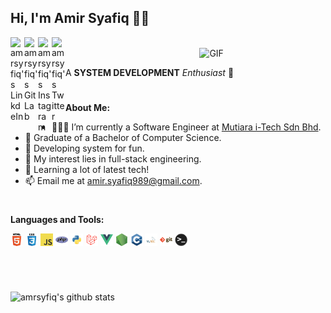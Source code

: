 ## Hi, I'm Amir Syafiq 🙋‍♂

<a href="https://www.linkedin.com/in/amrsyfiq/">
  <img align="left" alt="amrsyfiq's LinkdeIn" width="22px" src="https://cdn.jsdelivr.net/npm/simple-icons@v3/icons/linkedin.svg" />
</a>
<a href="https://gitlab.com/amrsyfiq">
  <img align="left" alt="amrsyfiq's GitLab" width="22px" src="https://cdn.jsdelivr.net/npm/simple-icons@v3/icons/gitlab.svg" />
</a>
<a href="https://www.instagram.com/amrsyfiq/">
  <img align="left" alt="amrsyfiq's Instagram" width="22px" src="https://cdn.jsdelivr.net/npm/simple-icons@v3/icons/instagram.svg" />
</a>
<a href="https://twitter.com/amrsyfiq/">
  <img align="left" alt="amrsyfiq's Twitter" width="22px" src="https://cdn.jsdelivr.net/npm/simple-icons@v3/icons/twitter.svg" />
</a>

<br>

<img align="right" width="40%" alt="GIF" src="https://i.pinimg.com/originals/e4/26/70/e426702edf874b181aced1e2fa5c6cde.gif" />

<br>

A **SYSTEM DEVELOPMENT** <em>Enthusiast</em> 🚀

 #
**About Me:**

- 👨🏽‍💻 I’m currently a Software Engineer at [Mutiara i-Tech Sdn Bhd](http://www.mitsb.my/).
- 💼 Graduate of a Bachelor of Computer Science.
- 🌱 Developing system for fun.
- 🤔 My interest lies in full-stack engineering.
- 💬 Learning a lot of latest tech!
- 📫 Email me at amir.syafiq989@gmail.com.

#
**Languages and Tools:**  

<code><img height="20" src="https://raw.githubusercontent.com/github/explore/80688e429a7d4ef2fca1e82350fe8e3517d3494d/topics/html/html.png"></code>
<code><img height="20" src="https://raw.githubusercontent.com/github/explore/80688e429a7d4ef2fca1e82350fe8e3517d3494d/topics/css/css.png"></code>
<code><img height="20" src="https://raw.githubusercontent.com/github/explore/80688e429a7d4ef2fca1e82350fe8e3517d3494d/topics/javascript/javascript.png"></code>
<code><img height="20" src="https://raw.githubusercontent.com/github/explore/80688e429a7d4ef2fca1e82350fe8e3517d3494d/topics/php/php.png"></code>
<code><img height="20" src="https://raw.githubusercontent.com/github/explore/80688e429a7d4ef2fca1e82350fe8e3517d3494d/topics/python/python.png"></code>
<code><img height="20" src="https://raw.githubusercontent.com/github/explore/80688e429a7d4ef2fca1e82350fe8e3517d3494d/topics/laravel/laravel.png"></code>
<code><img height="20" src="https://raw.githubusercontent.com/github/explore/80688e429a7d4ef2fca1e82350fe8e3517d3494d/topics/vue/vue.png"></code>
<code><img height="20" src="https://raw.githubusercontent.com/github/explore/80688e429a7d4ef2fca1e82350fe8e3517d3494d/topics/nodejs/nodejs.png"></code>
<code><img height="20" src="https://raw.githubusercontent.com/github/explore/80688e429a7d4ef2fca1e82350fe8e3517d3494d/topics/cpp/cpp.png"></code>
<code><img height="20" src="https://raw.githubusercontent.com/github/explore/80688e429a7d4ef2fca1e82350fe8e3517d3494d/topics/mysql/mysql.png"></code>
<code><img height="20" src="https://raw.githubusercontent.com/github/explore/80688e429a7d4ef2fca1e82350fe8e3517d3494d/topics/git/git.png"></code>
<code><img height="20" src="https://raw.githubusercontent.com/github/explore/80688e429a7d4ef2fca1e82350fe8e3517d3494d/topics/terminal/terminal.png"></code>

#
<br>

![amrsyfiq's github stats](https://github-readme-stats.vercel.app/api?username=amrsyfiq&show_icons=true&hide_border=true)
